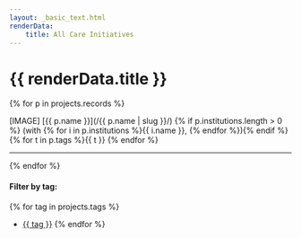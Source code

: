 ```yaml
---
layout: _basic_text.html
renderData:
    title: All Care Initiatives
---
```


# {{ renderData.title }}

{% for p in projects.records %}

[IMAGE] [{{ p.name }}](/{{ p.name | slug }}/)
{% if p.institutions.length > 0 %} (with {% for i in p.institutions %}{{ i.name }}, {% endfor %}){% endif %}
{% for t in p.tags %}{{ t }} {% endfor %}


<hr>
{% endfor %}


#### Filter by tag:

{% for tag in projects.tags %}
- [{{ tag }}](/list/{{tag}}/)
{% endfor %}

